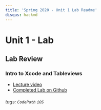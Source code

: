 ```yaml
---
title: 'Spring 2020 - Unit 1 Lab Readme'
disqus: hackmd
---
```


Unit 1 - Lab
===

## Lab Review

### Intro to Xcode and Tableviews
- [Lecture video](https://uci.zoom.us/rec/share/5PEyKq_orExJYKPH5kj0X6EIT7r9T6a8hnIX_fAK0AYeChzyMFPTjsknBuvLzg)
- [Completed Lab on Github](https://github.com/CodePath-at-UCI/ios-course/tree/master/Unit1)



###### tags: `CodePath` `iOS`
